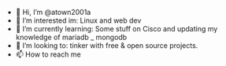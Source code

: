 - 👋 Hi, I’m @atown2001a
- 👀 I’m interested im: Linux and web dev
- 🌱 I’m currently learning: Some stuff on Cisco and updating my knowledge of mariadb _ mongodb
- 💞️ I’m looking to: tinker with free & open source projects.
- 📫 How to reach me
<!---
atown2001a/atown2001a is a ✨ special ✨ repository because its `README.md` (this file) appears on your GitHub profile.
You can click the Preview link to take a look at your changes.
--->
